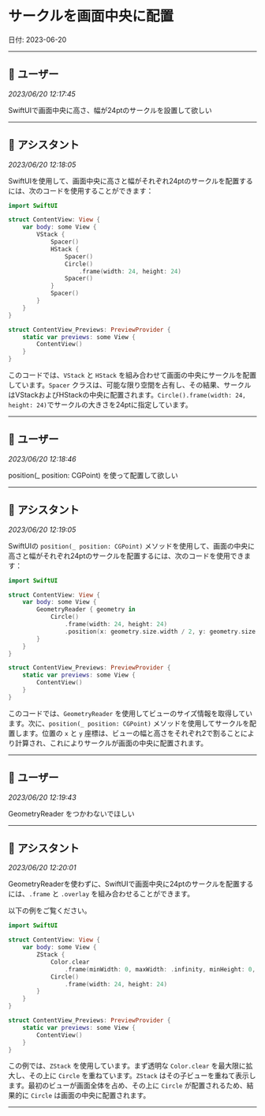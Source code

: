 # サークルを画面中央に配置

日付: 2023-06-20

---

## 👤 ユーザー
*2023/06/20 12:17:45*

SwiftUIで画面中央に高さ、幅が24ptのサークルを設置して欲しい

---

## 🤖 アシスタント
*2023/06/20 12:18:05*

SwiftUIを使用して、画面中央に高さと幅がそれぞれ24ptのサークルを配置するには、次のコードを使用することができます：

```swift
import SwiftUI

struct ContentView: View {
    var body: some View {
        VStack {
            Spacer()
            HStack {
                Spacer()
                Circle()
                    .frame(width: 24, height: 24)
                Spacer()
            }
            Spacer()
        }
    }
}

struct ContentView_Previews: PreviewProvider {
    static var previews: some View {
        ContentView()
    }
}
```

このコードでは、`VStack` と `HStack` を組み合わせて画面の中央にサークルを配置しています。`Spacer` クラスは、可能な限り空間を占有し、その結果、サークルはVStackおよびHStackの中央に配置されます。`Circle().frame(width: 24, height: 24)`でサークルの大きさを24ptに指定しています。

---

## 👤 ユーザー
*2023/06/20 12:18:46*

position(_ position: CGPoint) を使って配置して欲しい

---

## 🤖 アシスタント
*2023/06/20 12:19:05*

SwiftUIの `position(_ position: CGPoint)` メソッドを使用して、画面の中央に高さと幅がそれぞれ24ptのサークルを配置するには、次のコードを使用できます：

```swift
import SwiftUI

struct ContentView: View {
    var body: some View {
        GeometryReader { geometry in
            Circle()
                .frame(width: 24, height: 24)
                .position(x: geometry.size.width / 2, y: geometry.size.height / 2)
        }
    }
}

struct ContentView_Previews: PreviewProvider {
    static var previews: some View {
        ContentView()
    }
}
```

このコードでは、`GeometryReader` を使用してビューのサイズ情報を取得しています。次に、`position(_ position: CGPoint)` メソッドを使用してサークルを配置します。位置の `x` と `y` 座標は、ビューの幅と高さをそれぞれ2で割ることにより計算され、これによりサークルが画面の中央に配置されます。

---

## 👤 ユーザー
*2023/06/20 12:19:43*

GeometryReader をつかわないでほしい

---

## 🤖 アシスタント
*2023/06/20 12:20:01*

GeometryReaderを使わずに、SwiftUIで画面中央に24ptのサークルを配置するには、`.frame` と `.overlay` を組み合わせることができます。

以下の例をご覧ください。

```swift
import SwiftUI

struct ContentView: View {
    var body: some View {
        ZStack {
            Color.clear
                .frame(minWidth: 0, maxWidth: .infinity, minHeight: 0, maxHeight: .infinity)
            Circle()
                .frame(width: 24, height: 24)
        }
    }
}

struct ContentView_Previews: PreviewProvider {
    static var previews: some View {
        ContentView()
    }
}
```

この例では、`ZStack` を使用しています。まず透明な `Color.clear` を最大限に拡大し、その上に `Circle` を重ねています。`ZStack` はその子ビューを重ねて表示します。最初のビューが画面全体を占め、その上に `Circle` が配置されるため、結果的に `Circle` は画面の中央に配置されます。

---
